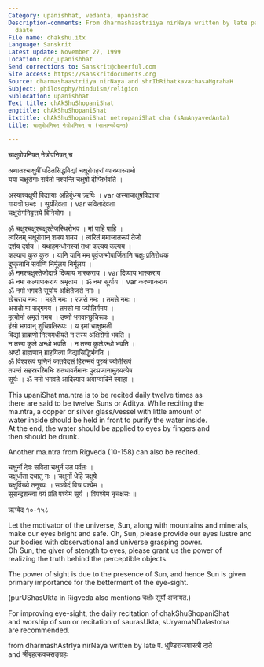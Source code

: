 ```yaml
---
Category: upanishhat, vedanta, upanishad
Description-comments: From dharmashaastriiya nirNaya written by late pa. dhu.nDiraajashaastrii
  daate
File name: chakshu.itx
Language: Sanskrit
Latest update: November 27, 1999
Location: doc_upanishhat
Send corrections to: Sanskrit@cheerful.com
Site access: https://sanskritdocuments.org
Source: dharmashaastriiya nirNaya and shrIbRihatkavachasaNgrahaH
Subject: philosophy/hinduism/religion
Sublocation: upanishhat
Text title: chAkShuShopaniShat
engtitle: chAkShuShopaniShat
itxtitle: chAkShuShopaniShat netropaniShat cha (sAmAnyavedAnta)
title: चाक्षुषोपनिषत् नेत्रोपनिषत् च (सामान्यवेदान्त)

---
```

  
 चाक्षुषोपनिषत् नेत्रोपनिषत् च   
  
अथातश्चाक्षुषीं पठितसिद्धविद्यां चक्षूरोगहरां व्याख्यास्यामो  
यया चक्षूरोगाः सर्वतो नश्यन्ति चक्षुषो दीप्तिर्भवति ।  
  
अस्याश्वक्षुषी विद्यायाः अहिर्बुध्न्य ऋषिः । var  अस्याचाक्षुषविद्याया  
गायत्री छन्दः । सूर्योदेवता । var  सवितादेवता  
चक्षूरोगनिवृत्तये विनियोगः ।  
  
ॐ चक्षुश्चक्षुश्चक्षुश्तेजस्थिरोभव । मां पाहि पाहि ।  
त्वरितम् चक्षूरोगान् शमय शमय । त्वरितं ममाजातरूपं तेजो  
दर्शय दर्शय । यथाहमन्धोनस्यां तथा कल्पय कल्पय ।  
कल्याण कुरु कुरु । यानि यानि मम पूर्वजन्मोपार्जितानि चक्षुः प्रतिरोधक  
दुष्कृतानि सर्वाणि निर्मूलय निर्मूलय ।  
ॐ नमश्चक्षुस्तेजोदात्रे दिव्याय भास्कराय । var  दिव्याय भास्कराय  
ॐ नमः कल्याणकराय अमृताय । ॐ नमः सूर्याय । var  करुणाकराय  
ॐ नमो भगवते सूर्याय अक्षितेजसे नमः ।  
खेचराय नमः । महते नमः । रजसे नमः । तमसे नमः ।  
असतो मा सद्गमय । तमसो मा ज्योतिर्गमय ।  
मृत्योर्मा अमृतं गमय । उष्णो भगवान्छुचिरूपः ।  
हंसो भगवान् शुचिप्रतिरूपः । य इमां चाक्षुष्मतीं  
विद्यां ब्राह्मणो नित्यमधीयते न तस्य अक्षिरोगो भवति ।  
न तस्य कुले अन्धो भवति । न तस्य कुलेऽन्धो भवति ।  
अष्टौ ब्राह्मणान् ग्राहयित्वा विद्यासिद्धिर्भवति ।  
ॐ विश्वरूपं घृणिनं जातवेदसं हिरण्मयं पुरुषं ज्योतीरूपं  
तपन्तं सहस्ररश्मिभिः शतधावर्तमानः पुरःप्रजानामुदयत्येष  
सूर्यः । ॐ नमो भगवते आदित्याय अवाग्वादिने स्वाहा ।  
  
This upaniShat ma.ntra is to be recited daily twelve times as  
there are said to be twelve Suns or Aditya.  While reciting the  
ma.ntra, a copper or silver glass/vessel with little amount of  
water inside should be held in front to purify the water inside.  
At the end, the water should be applied to eyes by fingers and  
then should be drunk.  
  
Another ma.ntra from Rigveda (10-158) can also be recited.  
  
चक्षुर्नो देवः सविता चक्षुर्न उत पर्वतः ।  
चक्षुर्धाता दधातु नः । चक्षुर्नो धेहि चक्षुषे  
चक्षुर्विख्ये तनूच्यः । सञ्चेदं विच पश्येम ।  
सुसन्दृशन्त्वा वयं प्रति पश्येम सूर्य । विपश्येम नृचक्षसः ॥  
  
ऋग्वेद १०-१५८  
  
Let the motivator of the universe, Sun, along with mountains and minerals,  
make our eyes bright and safe. Oh, Sun, please provide our eyes lustre and  
our bodies with observational and universe grasping power.  
Oh Sun, the giver of stength to eyes, please grant us the power of  
realizing the truth behind the perceptible objects.  
  
The power of sight is due to the presence of Sun, and hence Sun is given  
primary importance for the betterment of the eye-sight.  
  
(purUShasUkta in Rigveda also mentions  चक्षोः सूर्यो अजायत.)  
  
For improving eye-sight, the daily recitation of chakShuShopaniShat  
and worship of sun or recitation of saurasUkta, sUryamaNDalastotra  
are recommended.  
  
  
from dharmashAstrIya nirNaya written by late प. धुण्डिराजशास्त्री दाते  
and श्रीबृहत्कवचसङ्ग्रहः  
  
